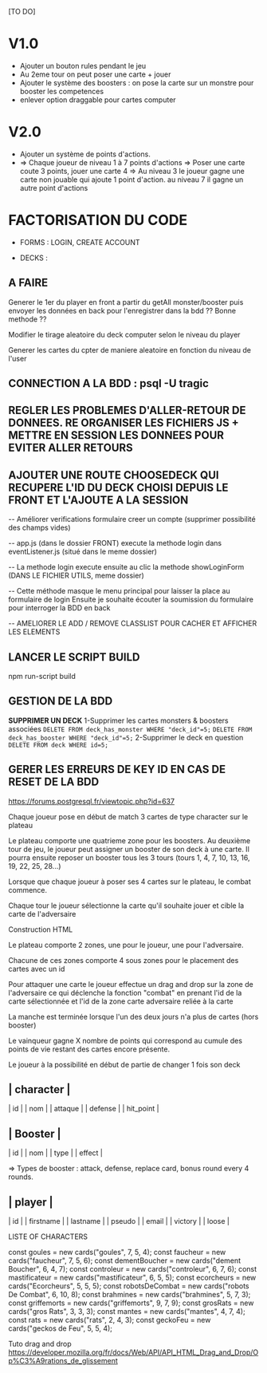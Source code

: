 [TO DO]

# V1.0

 - Ajouter un bouton rules pendant le jeu
 - Au 2eme tour on peut poser une carte + jouer
 - Ajouter le système des boosters : on pose la carte sur un monstre pour booster les competences
 - enlever option draggable pour cartes computer

# V2.0

 - Ajouter un système de points d'actions.
- => Chaque joueur de niveau 1 à 7 points d'actions
  => Poser une carte coute 3 points, jouer une carte 4
  => Au niveau 3 le joueur gagne une carte non jouable qui ajoute 1 point d'action. au niveau 7 il gagne un autre point d'actions

# FACTORISATION DU CODE

 - FORMS : LOGIN, CREATE ACCOUNT

 - DECKS : 

## A FAIRE

Generer le 1er du player en front a partir du getAll monster/booster puis envoyer les données en back pour l'enregistrer dans la bdd ?? Bonne methode ??

Modifier le tirage aleatoire du deck computer selon le niveau du player

Generer les cartes du cpter de maniere aleatoire en fonction du niveau de l'user

## CONNECTION A LA BDD : psql -U tragic

## REGLER LES PROBLEMES D'ALLER-RETOUR DE DONNEES. RE ORGANISER LES FICHIERS JS + METTRE EN SESSION LES DONNEES POUR EVITER ALLER RETOURS

## AJOUTER UNE ROUTE CHOOSEDECK QUI RECUPERE L'ID DU DECK CHOISI DEPUIS LE FRONT ET L'AJOUTE A LA SESSION

-- Améliorer verifications formulaire creer un compte (supprimer possibilité des champs vides)

-- app.js (dans le dossier FRONT) execute la methode login dans eventListener.js (situé dans le meme dossier)

-- La methode login execute ensuite au clic la methode showLoginForm (DANS LE FICHIER UTILS, meme dossier)

-- Cette méthode masque le menu principal pour laisser la place au formulaire de login
Ensuite je souhaite écouter la soumission du formulaire pour interroger la BDD en back


-- AMELIORER LE ADD / REMOVE CLASSLIST POUR CACHER ET AFFICHER LES ELEMENTS

## LANCER LE SCRIPT BUILD
npm run-script build


## GESTION DE LA BDD

**SUPPRIMER UN DECK**
1-Supprimer les cartes monsters & boosters associées
`DELETE FROM deck_has_monster WHERE "deck_id"=5;`
`DELETE FROM deck_has_booster WHERE "deck_id"=5;`
2-Supprimer le deck en question
`DELETE FROM deck WHERE id=5;`






## GERER LES ERREURS DE KEY ID EN CAS DE RESET DE LA BDD
https://forums.postgresql.fr/viewtopic.php?id=637





Chaque joueur pose en début de match 3 cartes de type character sur le plateau

Le plateau comporte une quatrieme zone pour les boosters.
Au deuxième tour de jeu, le joueur peut assigner un booster de son deck à une carte.
Il pourra ensuite reposer un booster tous les 3 tours (tours 1, 4, 7, 10, 13, 16, 19, 22, 25, 28...)

Lorsque que chaque joueur à poser ses 4 cartes sur le plateau, le combat commence.

Chaque tour le joueur sélectionne la carte qu'il souhaite jouer et cible la carte de l'adversaire




Construction HTML

Le plateau comporte 2 zones, une pour le joueur, une pour l'adversaire.

Chacune de ces zones comporte 4 sous zones pour le placement des cartes avec un id

Pour attaquer une carte le joueur effectue un drag and drop sur la zone de l'adversaire ce qui déclenche
la fonction "combat" en prenant l'id de la carte sélectionnée et l'id de la zone carte adversaire reliée
à la carte

La manche est terminée lorsque l'un des deux jours n'a plus de cartes (hors booster)

Le vainqueur gagne X nombre de points qui correspond au cumule des points de vie restant des cartes
encore présente.

Le joueur à la possibilité en début de partie de changer 1 fois son deck

| character |
-------------
|    id     |
|   nom     |
|  attaque  |
|  defense  |
| hit_point |


|  Booster  |
-------------
|    id     |
|   nom     |
|   type    |
|  effect   |

=> Types de booster : attack, defense, replace card, bonus round every 4 rounds.

|  player   |
-------------
|    id     |
|   firstname     |
|  lastname   |
| pseudo    |
|  email    |
|  victory  |
|   loose   | 


LISTE OF CHARACTERS

const goules = new cards("goules", 7, 5, 4);
const faucheur = new cards("faucheur", 7, 5, 6);
const dementBoucher = new cards("dement Boucher", 6, 4, 7);
const controleur = new cards("controleur", 6, 7, 6);
const mastificateur = new cards("mastificateur", 6, 5, 5);
const ecorcheurs = new cards("Ecorcheurs", 5, 5, 5);
const robotsDeCombat = new cards("robots De Combat", 6, 10, 8);
const brahmines = new cards("brahmines", 5, 7, 3);
const griffemorts = new cards("griffemorts", 9, 7, 9);
const grosRats = new cards("gros Rats", 3, 3, 3);
const mantes = new cards("mantes", 4, 7, 4);
const rats = new cards("rats", 2, 4, 3);
const geckoFeu = new cards("geckos de Feu", 5, 5, 4);




Tuto drag and drop
https://developer.mozilla.org/fr/docs/Web/API/API_HTML_Drag_and_Drop/Op%C3%A9rations_de_glissement
